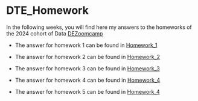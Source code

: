 # DTE_Homework

In the following weeks, you will find here my answers to the homeworks of the  2024 cohort of Data [DEZoomcamp](https://github.com/DataTalksClub/data-engineering-zoomcamp/)
- The answer for homework 1 can be found in [Homework_1](Homework_1/)
- The answer for homework 2 can be found in [Homework_2](Homework_2/)

- The answer for homework 3 can be found in [Homework_3](Homework_3/)

- The answer for homework 4 can be found in [Homework_4](Homework_4/)

- The answer for homework 5 can be found in [Homework_4](scripts/Homework_5/Homework_5.ipynb)




